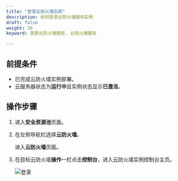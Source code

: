 ```yaml
---
title: "登录云防火墙实例"
description: 如何登录云防火墙服务实例
draft: false
weight: 30
keyword: 登录云防火墙服务, 云防火墙服务

---
```


## 前提条件

* 已完成云防火墙实例部署。
* 云服务器状态为**运行中**且实例状态显示**已激活**。

## 操作步骤

1. 进入**安全资源池**页面。

2. 在左侧导航栏选择**云防火墙**。

   进入**云防火墙**页面。

3. 在目标云防火墙**操作**一栏点击**控制台**，进入云防火墙实例控制台主页。

   ![登录](../../_images/cfw1.png)
